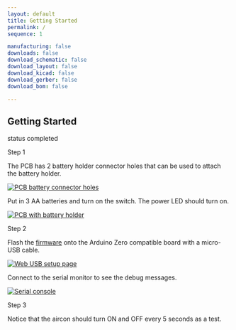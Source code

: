 ```yaml
---
layout: default
title: Getting Started
permalink: /
sequence: 1

manufacturing: false
downloads: false
download_schematic: false
download_layout: false
download_kicad: false
download_gerber: false
download_bom: false

---
```

<section class="section is-small">
<div class="container">
  <h2 class="title is-1">Getting Started</h2>
  <div class="tags has-addons">
    <span class="tag is-medium is-light">status</span>
    <span class="tag is-medium is-success">completed</span>
  </div>

  <div class="tile is-ancestor">
    <div class="tile is-vertical is-12">
      <div class="tile">
        <div class="tile is-parent">
          <article class="tile is-child notification">
            <p class="title">Step 1</p>
            <p class="subtitle">The PCB has 2 battery holder connector holes that can be used to attach the battery holder.</p>
            <a href="{{site.url}}/images/prototype/pcb-connector.jpg"><img src="{{site.url}}/images/prototype/pcb-connector.jpg" alt="PCB battery connector holes"></a>
            <p class="subtitle">Put in 3 AA batteries and turn on the switch. The power LED should turn on.</p>
            <a href="{{site.url}}/images/prototype/battery.jpg"><img src="{{site.url}}/images/prototype/battery.jpg" alt="PCB with battery holder"></a>
          </article>
        </div>
        <div class="tile is-parent">
          <article class="tile is-child notification">
            <p class="title">Step 2</p>
            <p class="subtitle">Flash the <a href="software#firmware">firmware</a> onto the Arduino Zero compatible board with a micro-USB cable.</p>
            <a href="{{site.url}}/images/prototype/setup-page.png"><img src="{{site.url}}/images/prototype/setup-page.png" alt="Web USB setup page"></a>
            <p class="subtitle">Connect to the serial monitor to see the debug messages.</p>
            <a href="{{site.url}}/images/prototype/serial.png"><img src="{{site.url}}/images/prototype/serial.png" alt="Serial console"></a>
          </article>
        </div>
        <div class="tile is-parent">
          <article class="tile is-child notification">
            <div class="content">
              <p class="title">Step 3</p>
              <!-- TODO: Program the actual sleep and turning on to check the temperature -->
              <p class="subtitle">Notice that the aircon should turn ON and OFF every 5 seconds as a test.</p>
            </div>
          </article>
        </div>
      </div>
    </div>
  </div>
</div>
</section>
